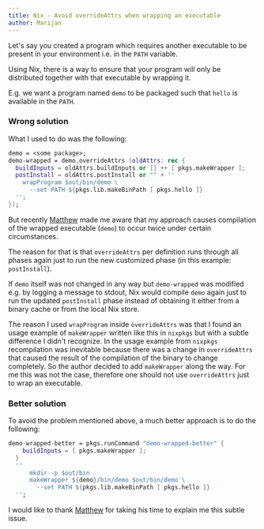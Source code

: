 ```yaml
---
title: Nix - Avoid overrideAttrs when wrapping an executable
author: Marijan
---
```

Let's say you created a program which requires another executable to be present in your environment i.e. in the `PATH` variable.

Using Nix, there is a way to ensure that your program will only be distributed together with that executable by wrapping it. 

E.g. we want a program named `demo` to be packaged such that `hello` is available in the `PATH`.

### Wrong solution

What I used to do was the following:
```nix
demo = <some package>;
demo-wrapped = demo.overrideAttrs (oldAttrs: rec {
  buildInputs = oldAttrs.buildInputs or [] ++ [ pkgs.makeWrapper ];
  postInstall = oldAttrs.postInstall or "" + ''
    wrapProgram $out/bin/demo \
      --set PATH ${pkgs.lib.makeBinPath [ pkgs.hello ]}
  '';
});
```

But recently [Matthew](https://nix.how) made me aware that my approach causes compilation of the wrapped executable (`demo`) to occur twice under certain circumstances.

The reason for that is that `overrideAttrs` per definition runs through all phases again just to run the new customized phase (in this example: `postInstall`).

If `demo` itself was not changed in any way but `demo-wrapped` was modified e.g. by logging a message to stdout, Nix would compile `demo` again just to run the updated `postInstall` phase instead of obtaining it either from a binary cache or from the local Nix store.

The reason I used `wrapProgram` inside `overrideAttrs` was that I found an usage example of `makeWrapper` written like this in `nixpkgs` but with a subtle difference I didn't recognize. In the usage example from `nixpkgs` recompilation was inevitable because there was a change in `overrideAttrs` that caused the result of the compilation of the binary to change completely. So the author decided to add `makeWrapper` along the way.
For me this was not the case, therefore one should not use `overrideAttrs` just to wrap an executable.

### Better solution
To avoid the problem mentioned above, a much better approach is to do the following:
```nix
demo-wrapped-better = pkgs.runCommand "demo-wrapped-better" {
    buildInputs = [ pkgs.makeWrapper ];
  }
  ''
      mkdir -p $out/bin
      makeWrapper ${demo}/bin/demo $out/bin/demo \
        --set PATH ${pkgs.lib.makeBinPath [ pkgs.hello ]}
  '';
```

I would like to thank [Matthew](https://nix.how) for taking his time to explain me this subtle issue.
